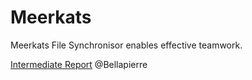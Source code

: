 # Meerkats
Meerkats File Synchronisor enables effective teamwork.


[Intermediate Report](https://github.com/Bellapierre/Intermediate-Report) @Bellapierre
